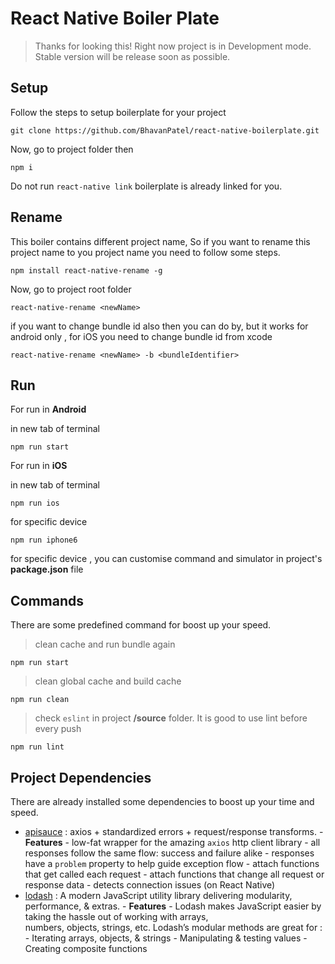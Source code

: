# React Native Boiler Plate

> Thanks for looking this! Right now project is in Development mode.
> Stable version will be release soon as possible.

## Setup

Follow the steps to setup boilerplate for your project

```
git clone https://github.com/BhavanPatel/react-native-boilerplate.git
```

Now, go to project folder then

```
npm i
```

Do not run `react-native link` boilerplate is already linked for you.

## Rename

This boiler contains different project name, So if you want to rename this project name to you project name you need to follow some steps.

```
npm install react-native-rename -g
```

Now, go to project root folder

```
react-native-rename <newName>
```

if you want to change bundle id also then you can do by,
but it works for android only , for iOS you need to change bundle id from xcode

```
react-native-rename <newName> -b <bundleIdentifier>
```

## Run

For run in **Android**

in new tab of terminal

```
npm run start
```

For run in **iOS**

in new tab of terminal

```
npm run ios
```

for specific device

```
npm run iphone6
```

for specific device , you can customise command and simulator in project's **package.json** file

## Commands

There are some predefined command for boost up your speed.

> clean cache and run bundle again

```
npm run start
```

> clean global cache and build cache

```
npm run clean
```

> check `eslint` in project **/source** folder. It is good to use lint before every push

```
npm run lint
```

## Project Dependencies

There are already installed some dependencies to boost up your time and speed.

- [apisauce](<[https://github.com/infinitered/apisauce](https://github.com/infinitered/apisauce)>) : axios + standardized errors + request/response transforms. - **Features** - low-fat wrapper for the amazing `axios` http client library - all responses follow the same flow: success and failure alike - responses have a `problem` property to help guide exception flow - attach functions that get called each request - attach functions that change all request or response data - detects connection issues (on React Native)
- [lodash](<[https://lodash.com/](https://lodash.com/)>) : A modern JavaScript utility library delivering modularity, performance, & extras. - **Features** - Lodash makes JavaScript easier by taking the hassle out of working with arrays,  
  numbers, objects, strings, etc. Lodash’s modular methods are great for : - Iterating arrays, objects, & strings - Manipulating & testing values - Creating composite functions
